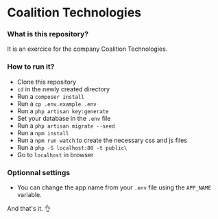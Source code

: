 # Coalition Technologies

### What is this repository?
It is an exercice for the company Coalition Technologies.

### How to run it?
* Clone this repository
* `cd` in the newly created directory
* Run a `composer install`
* Run a `cp .env.example .env`
* Run a `php artisan key:generate`
* Set your database in the `.env` file
* Run a `php artisan migrate --seed`
* Run a `npm install`
* Run a `npm run watch` to create the necessary css and js files
* Run a `php -S localhost:80 -t public\`
* Go to `localhost` in browser

### Optionnal settings
- You can change the app name from your `.env` file using the `APP_NAME` variable.

And that's it. :ok_hand:
